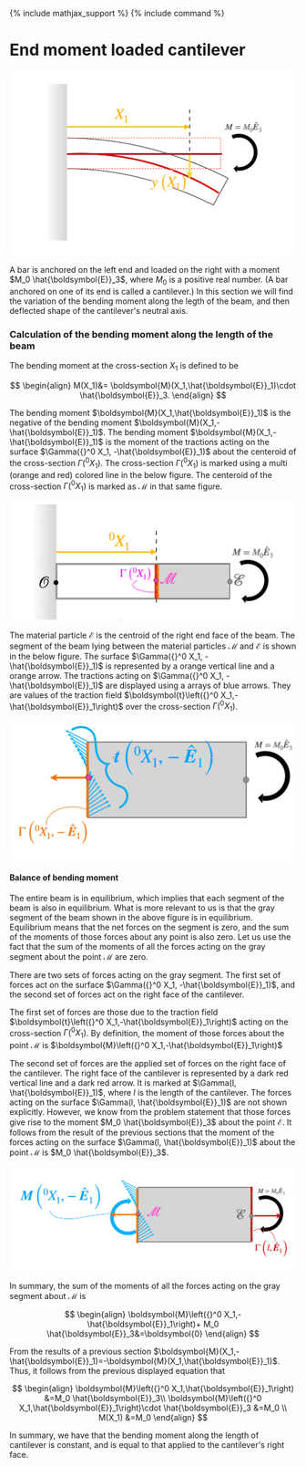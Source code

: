 {% include mathjax_support %}
{% include command %}

# End moment loaded cantilever

<img src="2021-12-04-16-05-48.png" alt="drawing1" width="1000"/>


A bar is anchored on the left end and loaded on the right with a moment $M_0 \hat{\boldsymbol{E}}_3$, where $M_0$ is a positive real number. (A bar anchored on one of its end is called a cantilever.) In this section we will find the variation of the bending moment along the legth of the beam, and then deflected shape of the cantilever's neutral axis. 



### Calculation of the bending moment along the length of the beam

The bending moment at the cross-section $X_1$ is defined to be 

$$
\begin{align}
M(X_1)&= \boldsymbol{M}(X_1,\hat{\boldsymbol{E}}_1)\cdot \hat{\boldsymbol{E}}_3.
\end{align}
$$ 

The bending moment $\boldsymbol{M}(X_1,\hat{\boldsymbol{E}}_1)$ is the negative of the bending moment  $\boldsymbol{M}(X_1,-\hat{\boldsymbol{E}}_1)$. The bending moment $\boldsymbol{M}(X_1,-\hat{\boldsymbol{E}}_1)$ is the moment of the tractions acting on the surface $\Gamma({}^0 X_1, -\hat{\boldsymbol{E}}_1)$ about the centeroid  of the cross-section $\Gamma({}^0 X_1)$. The cross-section $\Gamma({}^0 X_1)$ is marked using a multi (orange and red) colored line in the below figure. The centeroid  of the cross-section $\Gamma({}^0 X_1)$ is marked as $\mathcal{M}$ in that same figure.

![](2021-11-30-21-53-05.png)



The material particle $\mathcal{E}$ is the centroid of the right end face of the beam. The segment of the beam lying between the material particles $\mathcal{M}$ and $\mathcal{E}$ is shown in the below figure.  The surface $\Gamma({}^0 X_1, -\hat{\boldsymbol{E}}_1)$ is represented by a orange vertical  line and a orange arrow. The tractions acting on $\Gamma({}^0 X_1, -\hat{\boldsymbol{E}}_1)$ are displayed using a arrays of blue arrows. They are values of the traction field $\boldsymbol{t}\left({}^0 X_1,-\hat{\boldsymbol{E}}_1\right)$ over the cross-section $\Gamma({}^0 X_1)$. 

![](2021-11-30-21-52-29.png)


#### Balance of bending moment

The entire beam is in equilibrium, which implies that each segment of the beam is also in equilibrium. What is more relevant to us is that the  gray segment of the beam shown in the above figure is in equilibrium. Equilibrium means that the net forces on the segment is zero, and the sum of the moments of those forces about any point is also zero. Let us use the fact that  the sum of the moments of all the forces acting on the gray segment about the point $\mathcal{M}$ are zero. 


There are two sets of forces acting on the gray segment. The first set of forces act on the surface $\Gamma({}^0 X_1, -\hat{\boldsymbol{E}}_1)$, and the second set of forces act on the right face of the cantilever.

The first set of forces are those due to the traction field $\boldsymbol{t}\left({}^0 X_1,-\hat{\boldsymbol{E}}_1\right)$ acting on the cross-section $\Gamma(^{0}X_1)$. By definition, the moment of those forces about the point $\mathcal{M}$ is $\boldsymbol{M}\left({}^0 X_1,-\hat{\boldsymbol{E}}_1\right)$

<!-- The second set of forces are the applied set of forces on the right face of the cantilever. The right face of the cantilever is represented by a dark red vertical  line and a dark red arrow. It is marked at $\Gamma(l, \hat{\boldsymbol{E}}_1)$, where $l$ is the length of the cantilever. The forces acting on the surface  $\Gamma(l, \hat{\boldsymbol{E}}_1)$ are not shown explicitly. However, we know from the problem statement that those forces give rise to the moment $M_0 \hat{\boldsymbol{E}}_3$ about the point $\mathcal{E}$.In thise  section that is a set of force give rise to so    -->
The second set of forces are the applied set of forces on the right face of the cantilever. The right face of the cantilever is represented by a dark red vertical  line and a dark red arrow. It is marked at $\Gamma(l, \hat{\boldsymbol{E}}_1)$, where $l$ is the length of the cantilever. The forces acting on the surface  $\Gamma(l, \hat{\boldsymbol{E}}_1)$ are not shown explicitly. However, we know from the problem statement that those forces give rise to the moment $M_0 \hat{\boldsymbol{E}}_3$ about the point $\mathcal{E}$. It follows from the result of  the previous sections that the moment of the forces acting on the surface  $\Gamma(l, \hat{\boldsymbol{E}}_1)$ about the point $\mathcal{M}$ is $M_0 \hat{\boldsymbol{E}}_3$.

![](2021-11-30-22-14-13.png)

In summary, the sum of the moments of all the forces acting on the gray segment about $\mathcal{M}$ is 

$$
\begin{align}
\boldsymbol{M}\left({}^0 X_1,-\hat{\boldsymbol{E}}_1\right)+
M_0 \hat{\boldsymbol{E}}_3&=\boldsymbol{0}
\end{align}
$$

From the results of  a previous section $\boldsymbol{M}(X_1,-\hat{\boldsymbol{E}}_1)=-\boldsymbol{M}(X_1,\hat{\boldsymbol{E}}_1)$. Thus, it follows from the previous displayed equation that 

$$
\begin{align}
\boldsymbol{M}\left({}^0 X_1,\hat{\boldsymbol{E}}_1\right)
&=M_0 \hat{\boldsymbol{E}}_3\\
\boldsymbol{M}\left({}^0 X_1,\hat{\boldsymbol{E}}_1\right)\cdot \hat{\boldsymbol{E}}_3
&=M_0 \\
M(X_1)
&=M_0 
\end{align}
$$


In summary, we have that the bending moment along the length of cantilever is constant, and is equal to that applied to the cantilever's right face.